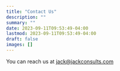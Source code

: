 ```yaml
---
title: "Contact Us"
description: ""
summary: ""
date: 2023-09-11T09:53:49-04:00
lastmod: 2023-09-11T09:53:49-04:00
draft: false
images: []
---
```


You can reach us at [jack@jackconsults.com](mailto:jack@jackconsults.com)
